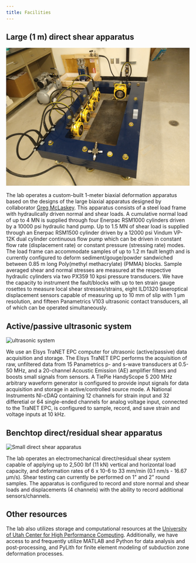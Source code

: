 ```yaml
---
title: Facilities
---
```


## Large (1 m) direct shear apparatus
<img src="/content/facilities/EQMachine.jpg" alt="USU earthquake machine" width="500"/>

The lab operates a custom-built 1-meter biaxial deformation apparatus based on the designs of the large biaxial apparatus designed by collaborator [Greg McLaskey](https://courses.cit.cornell.edu/mclaskey/facilities.html). This apparatus consists of a steel load frame with hydraulically driven normal and shear loads. A cumulative normal load of up to 4 MN is supplied through four Enerpac RSM1000 cylinders driven by a 10000 psi hydraulic hand pump. Up to 1.5 MN of shear load is supplied through an Enerpac RSM1500 cylinder driven by a 12000 psi Vindum VP-12K dual cylinder continuous flow pump which can be driven in constant flow rate (displacement rate) or constant pressure (stressing rate) modes. The load frame can accommodate samples of up to 1.2 m fault length and is currently configured to deform sediment/gouge/powder sandwiched between 0.85 m long Poly(methyl methacrylate) (PMMA) blocks. Sample averaged shear and normal stresses are measured at the respective hydraulic cylinders via two PX359 10 kpsi pressure transducers. We have the capacity to instrument the fault/blocks with up to ten strain gauge rosettes to measure local shear stresses/strains, eight ILD1320 laseroptical displacement sensors capable of measuring up to 10 mm of slip with 1 μm resolution, and fifteen Panametrics V103 ultrasonic contact transducers, all of which can be operated simultaneously.

## Active/passive ultrasonic system
<img src="/Daq.jpg" alt="ultrasonic system" width="500"/>

We use an Elsys TraNET EPC computer for ultrasonic (active/passive) data acquisition and storage. The Elsys TraNET EPC performs the acquisition of raw, unfiltered data from 15 Panametrics p- and s-wave transducers at 0.5-50 MHz, and a 20-channel Acoustic Emission (AE) amplifier filters and boosts small signals from sensors. A TiePie HandyScope 5 200 MHz arbitrary waveform generator is configured to provide input signals for data acquisition and storage in active/controlled source mode. A National Instruments NI-cDAQ containing 12 channels for strain input and 32 differetial or 64 single-ended channels for analog voltage input, connected to the TraNET EPC, is configured to sample, record, and save strain and voltage inputs at 10 kHz.

## Benchtop direct/residual shear apparatus
<img src="/ShearTrac.jpg" alt="Small direct shear apparatus" width="500"/>

The lab operates an electromechanical direct/residual shear system capable of applying up to 2,500 lbf (11 kN) vertical and horizontal load capacity, and deformation rates of 6 x 10-6 to 33 mm/min (0.1 nm/s - 16.67 μm/s). Shear testing can currently be performed on 1" and 2” round samples. The apparatus is configured to record and store normal and shear loads and displacements (4 channels) with the ability to record additional sensors/channels.

## Other resources
The lab also utilizes storage and computational resources at the [University of Utah Center for High Performance Computing](https://www.chpc.utah.edu/). Additionally, we have access to and frequently utilize MATLAB and Python for data analysis and post-processing, and PyLith for finite element modeling of subduction zone deformation processes.
